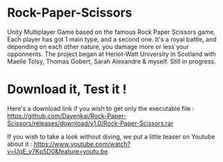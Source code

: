 # Rock-Paper-Scissors
Unity Multiplayer Game based on the famous Rock Paper Scissors game, Each player has got 1 main type, and a second one. It's a royal battle, and depending on each other nature, you damage more or less your opponnents. The project began at Heriot-Watt University in Scotland with Maelle Tolsy, Thomas Gobert, Sarah Alexandre  &amp; myself. Still in progress.

# Download it, Test it !
Here's a download link if you wish to get only the executable file : https://github.com/Dayenkai/Rock-Paper-Scissors/releases/download/v1.0/Rock-Paper-Scissors.rar 

If you wish to take a look without diving, we put a little teaser on Youtube about it : https://www.youtube.com/watch?v=UqE_y7Kp5D0&feature=youtu.be
